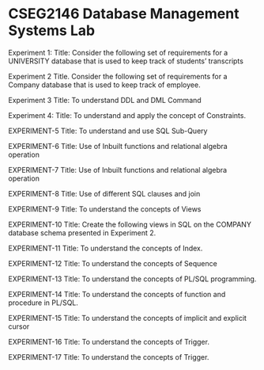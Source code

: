 # CSEG2146 Database Management Systems Lab 

Experiment 1:
Title: Consider the following set of requirements for a UNIVERSITY database that is used to keep track of students’ transcripts

Experiment 2
Title. Consider the following set of requirements for a Company database that is used to keep track of employee. 

Experiment 3
Title: To understand DDL and DML Command

Experiment 4:
Title: To understand and apply the concept of Constraints.

EXPERIMENT-5
Title: To understand and use SQL Sub-Query

EXPERIMENT-6
Title: Use of Inbuilt functions and relational algebra operation

EXPERIMENT-7
Title: Use of Inbuilt functions and relational algebra operation

EXPERIMENT-8
Title: Use of different SQL clauses and join

EXPERIMENT-9
Title: To understand the concepts of Views

EXPERIMENT-10
Title: Create the following views in SQL on the COMPANY database schema
presented in Experiment 2.

EXPERIMENT-11
Title: To understand the concepts of Index.

EXPERIMENT-12
Title: To understand the concepts of Sequence

EXPERIMENT-13
Title: To understand the concepts of PL/SQL programming.

EXPERIMENT-14
Title: To understand the concepts of function and procedure in PL/SQL.

EXPERIMENT-15
Title: To understand the concepts of implicit and explicit cursor

EXPERIMENT-16
Title: To understand the concepts of Trigger.

EXPERIMENT-17
Title: To understand the concepts of Trigger.

